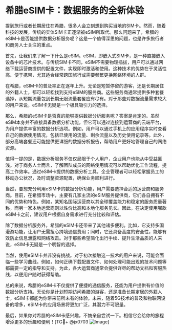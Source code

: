 # 希腊eSIM卡：数据服务的全新体验

提到旅行或者长期居住在希腊，很多人会立刻想到购买当地的SIM卡。然而，随着科技的发展，传统的实体SIM卡正逐渐被eSIM所取代。那么问题来了，希腊的eSIM卡是否能提供数据分析服务呢？这是一个值得深思的问题，也是许多旅行者和商务人士关注的重点。

首先，让我们来了解一下什么是eSIM。eSIM，即嵌入式SIM卡，是一种直接嵌入设备中的芯片技术。与传统SIM卡不同，eSIM不需要物理插拔，用户可以通过网络下载运营商提供的配置文件，实现即时激活和使用。这种技术的优势在于灵活性高、便于携带，尤其适合经常跨国旅行或需要频繁更换网络环境的人群。

在希腊，eSIM卡的普及率正在逐年上升。无论是短暂停留的游客，还是长期居住的外籍人士，都可以轻松找到支持eSIM的服务商。这些服务商通常提供多种套餐选择，从短期流量包到长期无限流量套餐应有尽有。对于那些对数据流量需求较大的用户来说，eSIM卡无疑是一个极具吸引力的选择。

那么，希腊的eSIM卡是否真的能够提供数据分析服务呢？答案是肯定的。虽然eSIM本身并不直接具备数据分析功能，但它可以通过连接到运营商的云端平台，为用户提供丰富的数据分析选项。例如，用户可以通过手机上的应用程序实时查看自己的数据使用情况，包括已使用的流量、剩余流量以及历史使用记录等。此外，部分高端套餐还可能提供更详细的数据分析报告，帮助用户更好地管理自己的网络资源。

值得一提的是，数据分析服务不仅仅局限于个人用户，企业用户也能从中受益匪浅。对于商务人士而言，了解团队成员的网络使用情况可以帮助优化工作流程，提高工作效率。通过eSIM卡提供的数据分析工具，企业管理者可以轻松掌握员工的移动办公状况，及时调整资源配置，确保业务顺利进行。

当然，要想充分利用eSIM卡的数据分析功能，用户需要选择合适的运营商和服务商。目前，在希腊市场中，主要有几家主流的eSIM服务提供商，它们各自拥有不同的优势和特色。例如，某知名国际运营商以其全球覆盖能力和稳定的服务质量著称，而另一家本地运营商则以性价比高和本地化服务见长。因此，在决定使用哪款eSIM卡之前，建议用户根据自身需求进行充分比较和评估。

除了数据分析服务外，希腊的eSIM卡还带来了其他诸多便利。比如，它支持多国漫游功能，让用户无需担心跨境通信费用；同时，它还具备高度的安全性，能够有效防止信息泄露和网络攻击。对于那些希望简化出行手续、提升生活品质的人来说，eSIM卡无疑是一个明智的选择。

当然，使用eSIM卡并非没有挑战。对于初次接触这一技术的用户来说，可能会面临一些学习曲线。例如，如何正确下载配置文件、如何处理可能出现的技术问题等都需要一定的指导和支持。为此，各大运营商通常会提供详尽的帮助文档和客服热线，以便用户随时获得帮助。

总的来说，希腊的eSIM卡不仅提供了便捷的通信服务，还能为用户提供有价值的数据分析支持。无论你是计划短期访问希腊的游客，还是准备长期定居的外籍人士，eSIM卡都能为你带来前所未有的体验。未来，随着5G技术的普及和物联网设备的增多，eSIM卡的应用场景将更加广泛，其潜力不可限量。

最后，如果你对希腊的eSIM卡感兴趣，不妨亲自尝试一下。相信它会给你的旅程增添更多的乐趣和便利！[TG💪+ @jx0703 ![Image](https://github.com/user-attachments/assets/dbca1d08-cadb-493c-b0ec-ad6f7a83f270)]